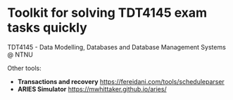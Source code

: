 # Toolkit for solving TDT4145 exam tasks quickly

TDT4145 - Data Modelling, Databases and Database Management Systems @ NTNU

Other tools:
- **Transactions and recovery** https://fereidani.com/tools/scheduleparser
- **ARIES Simulator** https://mwhittaker.github.io/aries/

